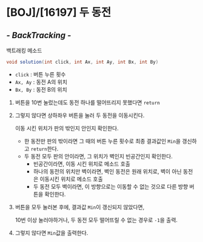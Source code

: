 # [BOJ]/[16197] 두 동전

## *- BackTracking -*

백트래킹 메소드

```java
void solution(int click, int Ax, int Ay, int Bx, int By)
```

* `click` : 버튼 누른 횟수
* `Ax, Ay` : 동전 A의 위치
* `Bx, By` : 동전 B의 위치

1. 버튼을 10번 눌렀는데도 동전 하나를 떨어뜨리지 못했다면 `return`

2. 그렇지 않다면 상하좌우 버튼을 눌러 두 동전을 이동시킨다.

   이동 시킨 위치가 판의 밖인지 안인지 확인한다.

   * 한 동전만 판의 밖이라면 그 때의 버튼 누른 횟수로 최종 결과값인 `Min`을 갱신하고 `return`한다.
   * 두 동전 모두 판의 안이라면, 그 위치가 벽인지 빈공간인지 확인한다.
     * 빈공간이라면, 이동 시킨 위치로 메소드 호출
     * 하나의 동전의 위치만 벽이라면, 벽인 동전은 원래 위치로, 벽이 아닌 동전은 이동시킨 위치로 메소드 호출
     * 두 동전 모두 벽이라면, 이 방향으로는 이동할 수 없는 것으로 다른 방향 버튼을 확인한다.

3. 버튼을 모두 눌러본 후에, 결과값 `Min`이 갱신되지 않았다면,

   10번 이상 눌러야하거나, 두 동전 모두 떨어뜨릴 수 없는 경우로 `-1`을 출력.

4. 그렇지 않다면 `Min`값을 출력한다.


